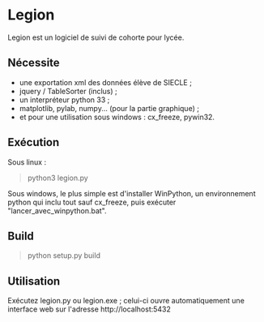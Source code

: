 # Legion

Legion est un logiciel de suivi de cohorte pour lycée.

## Nécessite
* une exportation xml des données élève de SIECLE ;
* jquery / TableSorter (inclus) ;
* un interpréteur python 33 ;
* matplotlib, pylab, numpy... (pour la partie graphique) ;
* et pour une utilisation sous windows : cx\_freeze, pywin32.

## Exécution
Sous linux :
> python3 legion.py

Sous windows, le plus simple est d'installer WinPython, un environnement python qui inclu tout sauf cx\_freeze, puis exécuter "lancer_avec_winpython.bat".

## Build
> python setup.py build

## Utilisation
Exécutez legion.py ou legion.exe ; celui-ci ouvre automatiquement une interface web sur l'adresse http://localhost:5432
